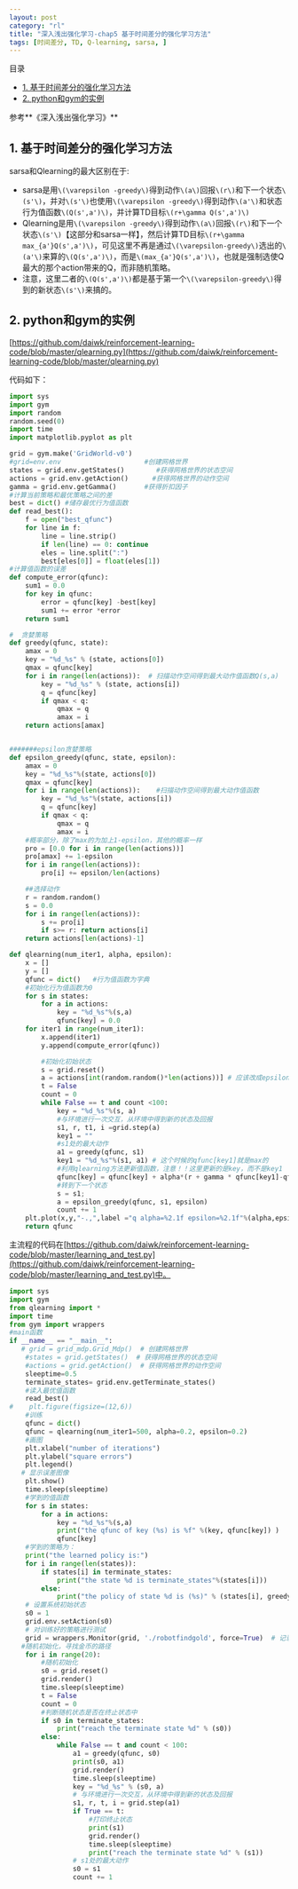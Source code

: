```yaml
---
layout: post
category: "rl"
title: "深入浅出强化学习-chap5 基于时间差分的强化学习方法"
tags: [时间差分, TD, Q-learning, sarsa, ]
---
```


目录

<!-- TOC -->

- [1. 基于时间差分的强化学习方法](#1-%E5%9F%BA%E4%BA%8E%E6%97%B6%E9%97%B4%E5%B7%AE%E5%88%86%E7%9A%84%E5%BC%BA%E5%8C%96%E5%AD%A6%E4%B9%A0%E6%96%B9%E6%B3%95)
- [2. python和gym的实例](#2-python%E5%92%8Cgym%E7%9A%84%E5%AE%9E%E4%BE%8B)

<!-- /TOC -->



参考**《深入浅出强化学习》**

## 1. 基于时间差分的强化学习方法


sarsa和Qlearning的最大区别在于:

+ sarsa是用`\(\varepsilon -greedy\)`得到动作`\(a\)`回报`\(r\)`和下一个状态`\(s'\)`，并对`\(s'\)`也使用`\(\varepsilon -greedy\)`得到动作`\(a'\)`和状态行为值函数`\(Q(s',a')\)`，并计算TD目标`\(r+\gamma Q(s',a')\)`
+ Qlearning是用`\(\varepsilon -greedy\)`得到动作`\(a\)`回报`\(r\)`和下一个状态`\(s'\)`【这部分和sarsa一样】，然后计算TD目标`\(r+\gamma max_{a'}Q(s',a')\)`，可见这里不再是通过`\(\varepsilon-greedy\)`选出的`\(a'\)`来算的`\(Q(s',a')\)`，而是`\(max_{a'}Q(s',a')\)`，也就是强制选使Q最大的那个action带来的Q，而非随机策略。
+ 注意，这里二者的`\(Q(s',a')\)`都是基于第一个`\(\varepsilon-greedy\)`得到的新状态`\(s'\)`来搞的。

## 2. python和gym的实例

[https://github.com/daiwk/reinforcement-learning-code/blob/master/qlearning.py](https://github.com/daiwk/reinforcement-learning-code/blob/master/qlearning.py)

代码如下：

```python
import sys
import gym
import random
random.seed(0)
import time
import matplotlib.pyplot as plt

grid = gym.make('GridWorld-v0')
#grid=env.env                     #创建网格世界
states = grid.env.getStates()        #获得网格世界的状态空间
actions = grid.env.getAction()      #获得网格世界的动作空间
gamma = grid.env.getGamma()       #获得折扣因子
#计算当前策略和最优策略之间的差
best = dict() #储存最优行为值函数
def read_best():
    f = open("best_qfunc")
    for line in f:
        line = line.strip()
        if len(line) == 0: continue
        eles = line.split(":")
        best[eles[0]] = float(eles[1])
#计算值函数的误差
def compute_error(qfunc):
    sum1 = 0.0
    for key in qfunc:
        error = qfunc[key] -best[key]
        sum1 += error *error
    return sum1

#  贪婪策略
def greedy(qfunc, state):
    amax = 0
    key = "%d_%s" % (state, actions[0])
    qmax = qfunc[key]
    for i in range(len(actions)):  # 扫描动作空间得到最大动作值函数Q(s,a)
        key = "%d_%s" % (state, actions[i])
        q = qfunc[key]
        if qmax < q:
            qmax = q
            amax = i
    return actions[amax]


#######epsilon贪婪策略
def epsilon_greedy(qfunc, state, epsilon):
    amax = 0
    key = "%d_%s"%(state, actions[0])
    qmax = qfunc[key]
    for i in range(len(actions)):    #扫描动作空间得到最大动作值函数
        key = "%d_%s"%(state, actions[i])
        q = qfunc[key]
        if qmax < q:
            qmax = q
            amax = i
    #概率部分，除了max的为加上1-epsilon，其他的概率一样
    pro = [0.0 for i in range(len(actions))]
    pro[amax] += 1-epsilon
    for i in range(len(actions)):
        pro[i] += epsilon/len(actions)

    ##选择动作
    r = random.random()
    s = 0.0
    for i in range(len(actions)):
        s += pro[i]
        if s>= r: return actions[i]
    return actions[len(actions)-1]

def qlearning(num_iter1, alpha, epsilon):
    x = []
    y = []
    qfunc = dict()   #行为值函数为字典
    #初始化行为值函数为0
    for s in states:
        for a in actions:
            key = "%d_%s"%(s,a)
            qfunc[key] = 0.0
    for iter1 in range(num_iter1):
        x.append(iter1)
        y.append(compute_error(qfunc))

        #初始化初始状态
        s = grid.reset()
        a = actions[int(random.random()*len(actions))] # 应该改成epsilon-greedy?
        t = False
        count = 0
        while False == t and count <100:
            key = "%d_%s"%(s, a)
            #与环境进行一次交互，从环境中得到新的状态及回报
            s1, r, t1, i =grid.step(a)
            key1 = ""
            #s1处的最大动作
            a1 = greedy(qfunc, s1)
            key1 = "%d_%s"%(s1, a1) # 这个时候的qfunc[key1]就是max的
            #利用qlearning方法更新值函数，注意！！这里更新的是key，而不是key1
            qfunc[key] = qfunc[key] + alpha*(r + gamma * qfunc[key1]-qfunc[key])
            #转到下一个状态
            s = s1;
            a = epsilon_greedy(qfunc, s1, epsilon)
            count += 1
    plt.plot(x,y,"-.,",label ="q alpha=%2.1f epsilon=%2.1f"%(alpha,epsilon))
    return qfunc

```

主流程的代码在[https://github.com/daiwk/reinforcement-learning-code/blob/master/learning_and_test.py](https://github.com/daiwk/reinforcement-learning-code/blob/master/learning_and_test.py)中。

```python
import sys
import gym
from qlearning import *
import time
from gym import wrappers
#main函数
if __name__ == "__main__":
   # grid = grid_mdp.Grid_Mdp()  # 创建网格世界
    #states = grid.getStates()  # 获得网格世界的状态空间
    #actions = grid.getAction()  # 获得网格世界的动作空间
    sleeptime=0.5
    terminate_states= grid.env.getTerminate_states()
    #读入最优值函数
    read_best()
#    plt.figure(figsize=(12,6))
    #训练
    qfunc = dict()
    qfunc = qlearning(num_iter1=500, alpha=0.2, epsilon=0.2)
    #画图
    plt.xlabel("number of iterations")
    plt.ylabel("square errors")
    plt.legend()
   # 显示误差图像
    plt.show()
    time.sleep(sleeptime)
    #学到的值函数
    for s in states:
        for a in actions:
            key = "%d_%s"%(s,a)
            print("the qfunc of key (%s) is %f" %(key, qfunc[key]) )
            qfunc[key]
    #学到的策略为：
    print("the learned policy is:")
    for i in range(len(states)):
        if states[i] in terminate_states:
            print("the state %d is terminate_states"%(states[i]))
        else:
            print("the policy of state %d is (%s)" % (states[i], greedy(qfunc, states[i])))
    # 设置系统初始状态
    s0 = 1
    grid.env.setAction(s0)
    # 对训练好的策略进行测试
    grid = wrappers.Monitor(grid, './robotfindgold', force=True)  # 记录回放动画
   #随机初始化，寻找金币的路径
    for i in range(20):
        #随机初始化
        s0 = grid.reset()
        grid.render()
        time.sleep(sleeptime)
        t = False
        count = 0
        #判断随机状态是否在终止状态中
        if s0 in terminate_states:
            print("reach the terminate state %d" % (s0))
        else:
            while False == t and count < 100:
                a1 = greedy(qfunc, s0)
                print(s0, a1)
                grid.render()
                time.sleep(sleeptime)
                key = "%d_%s" % (s0, a)
                # 与环境进行一次交互，从环境中得到新的状态及回报
                s1, r, t, i = grid.step(a1)
                if True == t:
                    #打印终止状态
                    print(s1)
                    grid.render()
                    time.sleep(sleeptime)
                    print("reach the terminate state %d" % (s1))
                # s1处的最大动作
                s0 = s1
                count += 1

```